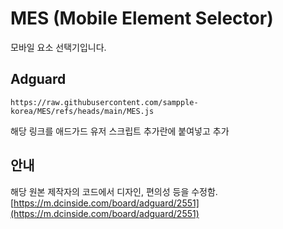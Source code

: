 # MES (Mobile Element Selector)
모바일 요소 선택기입니다.

## Adguard
```
https://raw.githubusercontent.com/sampple-korea/MES/refs/heads/main/MES.js
```

해당 링크를 애드가드 유저 스크립트 추가란에 붙여넣고 추가

## 안내
해당 원본 제작자의 코드에서 디자인, 편의성 등을 수정함.
[https://m.dcinside.com/board/adguard/2551](https://m.dcinside.com/board/adguard/2551)

